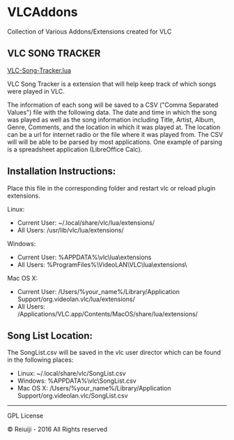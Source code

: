 # VLCAddons
Collection of Various Addons/Extensions created for VLC

VLC SONG TRACKER
----------------
[VLC-Song-Tracker.lua](VLC-Song-Tracker.lua)

VLC Song Tracker is a extension that will help keep track of which songs were played in VLC.

The information of each song will be saved to a CSV ("Comma Separated Values") file with the following data. The date and time in which the song was played as well as the song information including Title, Artist, Album, Genre, Comments, and the location in which it was played at. The location can be a url for internet radio or the file where it was played from. The CSV will will be able to be parsed by most applications. One example of parsing is a spreadsheet application (LibreOffice Calc).

## Installation Instructions:
Place this file in the corresponding folder and restart vlc or reload plugin extensions.

Linux:
* Current User: ~/.local/share/vlc/lua/extensions/
* All Users: /usr/lib/vlc/lua/extensions/

Windows:
* Current User: %APPDATA%\vlc\lua\extensions
* All Users: %ProgramFiles%\VideoLAN\VLC\lua\extensions\

Mac OS X:
* Current User: /Users/%your_name%/Library/Application Support/org.videolan.vlc/lua/extensions/
* All Users: /Applications/VLC.app/Contents/MacOS/share/lua/extensions/

## Song List Location:
The SongList.csv will be saved in the vlc user director which can be found in the following places:

* Linux: ~/.local/share/vlc/SongList.csv
* Windows: %APPDATA%\vlc\SongList.csv
* Mac OS X: /Users/%your_name%/Library/Application Support/org.videolan.vlc/SongList.csv

-----
GPL License

© Reiuiji - 2016 All Rights reserved
